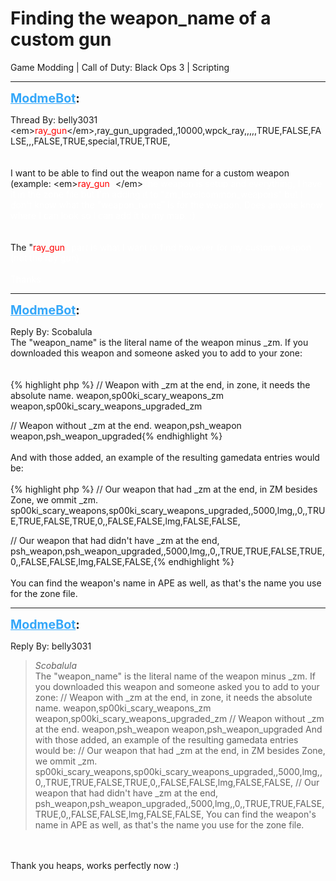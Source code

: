 # Finding the weapon_name of a custom gun
Game Modding | Call of Duty: Black Ops 3 | Scripting

---
<strong style="font-size: 1.4em;"><span style="text-decoration: underline;text-decoration-color: #34a7f9;"><span style="color:#34a7f9;">ModmeBot</span></span>:</strong>

<p>Thread By: belly3031<br />&lt;em&gt;<span style="color:#ff0000;">ray_gun</span>&lt;/em&gt;,ray_gun_upgraded,,10000,wpck_ray,,,,,TRUE,FALSE,FALSE,,,FALSE,TRUE,special,TRUE,TRUE,<br />     <br /> <br />I want to be able to find out the weapon name for a custom weapon (example: &lt;em&gt;<span style="color:#ff0000;">ray_gun<span style="color:#ffffff;">).</span></span>&lt;/em&gt;<span style="color:#ff0000;"><span style="color:#ffffff;">The weapon is setup and everything, I have it in the zone file but I&#39;m adding it to &quot;zm_levelcommon_weapons&quot; but I don&#39;t know what the &quot;weapon_name&quot; is for the weapon. Does anyone know where I can look so I can add it to my map. :)</span></span><br /> <br /> <br />The &quot;<span style="color:#ff0000;">ray_gun<span style="color:#ffffff;">&quot; part is what I want to find however for my custom weapon (not the ray gun)</span></span><br /> <br /><span style="color:#ff0000;"><span style="color:#ffffff;">Thanks </span></span></p>

---
<strong style="font-size: 1.4em;"><span style="text-decoration: underline;text-decoration-color: #34a7f9;"><span style="color:#34a7f9;">ModmeBot</span></span>:</strong>

<p>Reply By: Scobalula<br />The &quot;weapon_name&quot; is the literal name of the weapon minus _zm. If you downloaded this weapon and someone asked you to add to your zone:<br /> <br /> <br />{% highlight php %}
// Weapon with _zm at the end, in zone, it needs the absolute name.
weapon,sp00ki_scary_weapons_zm
weapon,sp00ki_scary_weapons_upgraded_zm

// Weapon without _zm at the end.
weapon,psh_weapon
weapon,psh_weapon_upgraded{% endhighlight %}
 <br /> <br />And with those added, an example of the resulting gamedata entries would be:<br /> <br />{% highlight php %}
// Our weapon that had _zm at the end, in ZM besides Zone, we ommit _zm.
sp00ki_scary_weapons,sp00ki_scary_weapons_upgraded,,5000,lmg,,0,,TRUE,TRUE,FALSE,TRUE,0,,FALSE,FALSE,lmg,FALSE,FALSE,

// Our weapon that had  didn&#39;t have _zm at the end,
psh_weapon,psh_weapon_upgraded,,5000,lmg,,0,,TRUE,TRUE,FALSE,TRUE,0,,FALSE,FALSE,lmg,FALSE,FALSE,{% endhighlight %}
 <br /> <br />You can find the weapon&#39;s name in APE as well, as that&#39;s the name you use for the zone file.</p>

---
<strong style="font-size: 1.4em;"><span style="text-decoration: underline;text-decoration-color: #34a7f9;"><span style="color:#34a7f9;">ModmeBot</span></span>:</strong>

<p>Reply By: belly3031<br /><blockquote><em>Scobalula</em><br />The &quot;weapon_name&quot; is the literal name of the weapon minus _zm. If you downloaded this weapon and someone asked you to add to your zone:     // Weapon with _zm at the end, in zone, it needs the absolute name. weapon,sp00ki_scary_weapons_zm weapon,sp00ki_scary_weapons_upgraded_zm // Weapon without _zm at the end. weapon,psh_weapon weapon,psh_weapon_upgraded     And with those added, an example of the resulting gamedata entries would be:   // Our weapon that had _zm at the end, in ZM besides Zone, we ommit _zm. sp00ki_scary_weapons,sp00ki_scary_weapons_upgraded,,5000,lmg,,0,,TRUE,TRUE,FALSE,TRUE,0,,FALSE,FALSE,lmg,FALSE,FALSE, // Our weapon that had didn&#39;t have _zm at the end, psh_weapon,psh_weapon_upgraded,,5000,lmg,,0,,TRUE,TRUE,FALSE,TRUE,0,,FALSE,FALSE,lmg,FALSE,FALSE,     You can find the weapon&#39;s name in APE as well, as that&#39;s the name you use for the zone file.</blockquote><br /> <br />Thank you heaps, works perfectly now :)</p>
